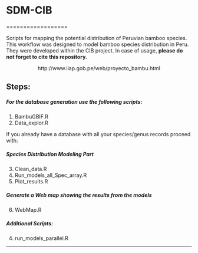 # SDM-CIB
==================

Scripts for mapping the potential distribution of Peruvian bamboo species. This workflow was designed to model bamboo species distribution in Peru. They were developed within the CIB project. In case of usage, **please do not forget to cite this repository.** 

<p align="center"> http://www.iiap.gob.pe/web/proyecto_bambu.html

Steps:
------

##### For the database generation use the following scripts:

1. BambuGBIF.R
2. Data_explor.R


If you already have a database with all your species/genus records proceed with:

##### Species Distribution Modeling Part

3. Clean_data.R
4. Run_models_all_Spec_array.R
5. Plot_results.R

##### Generate a Web map showing the results from the models

6. WebMap.R



##### Additional Scripts:

4. run_models_parallel.R 


** **
